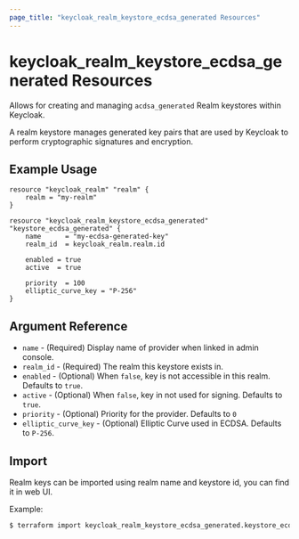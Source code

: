 ```yaml
---
page_title: "keycloak_realm_keystore_ecdsa_generated Resources"
---
```


# keycloak\_realm\_keystore\_ecdsa_generated Resources

Allows for creating and managing `acdsa_generated` Realm keystores within Keycloak.

A realm keystore manages generated key pairs that are used by Keycloak to perform cryptographic signatures and encryption.

## Example Usage

```hcl
resource "keycloak_realm" "realm" {
	realm = "my-realm"
}

resource "keycloak_realm_keystore_ecdsa_generated" "keystore_ecdsa_generated" {
	name      = "my-ecdsa-generated-key"
	realm_id  = keycloak_realm.realm.id

	enabled = true
	active  = true

	priority  = 100
	elliptic_curve_key = "P-256"
}
```

## Argument Reference

- `name` - (Required) Display name of provider when linked in admin console.
- `realm_id` - (Required) The realm this keystore exists in.
- `enabled` - (Optional) When `false`, key is not accessible in this realm. Defaults to `true`.
- `active` - (Optional) When `false`, key in not used for signing. Defaults to `true`.
- `priority` - (Optional) Priority for the provider. Defaults to `0`
- `elliptic_curve_key` - (Optional) Elliptic Curve used in ECDSA. Defaults to `P-256`.

## Import

Realm keys can be imported using realm name and keystore id, you can find it in web UI.

Example:

```bash
$ terraform import keycloak_realm_keystore_ecdsa_generated.keystore_ecdsa_generated my-realm/618cfba7-49aa-4c09-9a19-2f699b576f0b
```
